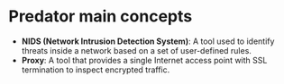 # Predator main concepts

- **NIDS (Network Intrusion Detection System)**: A tool used to identify threats inside a network based on a set of user-defined rules.
- **Proxy**: A tool that provides a single Internet access point with SSL termination to inspect encrypted traffic.
